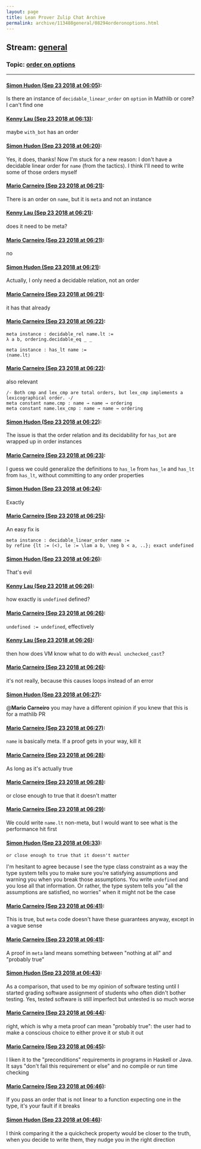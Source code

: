 ```yaml
---
layout: page
title: Lean Prover Zulip Chat Archive 
permalink: archive/113488general/08294orderonoptions.html
---
```


## Stream: [general](index.html)
### Topic: [order on options](08294orderonoptions.html)

---

#### [Simon Hudon (Sep 23 2018 at 06:05)](https://leanprover.zulipchat.com/#narrow/stream/113488-general/topic/order%20on%20options/near/134463860):
Is there an instance of `decidable_linear_order` on `option` in Mathlib or core? I can't find one

#### [Kenny Lau (Sep 23 2018 at 06:13)](https://leanprover.zulipchat.com/#narrow/stream/113488-general/topic/order%20on%20options/near/134464059):
maybe `with_bot` has an order

#### [Simon Hudon (Sep 23 2018 at 06:20)](https://leanprover.zulipchat.com/#narrow/stream/113488-general/topic/order%20on%20options/near/134464253):
Yes, it does, thanks! Now I'm stuck for a new reason: I don't have a decidable linear order for `name` (from the tactics). I think I'll need to write some of those orders myself

#### [Mario Carneiro (Sep 23 2018 at 06:21)](https://leanprover.zulipchat.com/#narrow/stream/113488-general/topic/order%20on%20options/near/134464258):
There is an order on `name`, but it is `meta` and not an instance

#### [Kenny Lau (Sep 23 2018 at 06:21)](https://leanprover.zulipchat.com/#narrow/stream/113488-general/topic/order%20on%20options/near/134464261):
does it need to be meta?

#### [Mario Carneiro (Sep 23 2018 at 06:21)](https://leanprover.zulipchat.com/#narrow/stream/113488-general/topic/order%20on%20options/near/134464262):
no

#### [Simon Hudon (Sep 23 2018 at 06:21)](https://leanprover.zulipchat.com/#narrow/stream/113488-general/topic/order%20on%20options/near/134464263):
Actually, I only need a decidable relation, not an order

#### [Mario Carneiro (Sep 23 2018 at 06:21)](https://leanprover.zulipchat.com/#narrow/stream/113488-general/topic/order%20on%20options/near/134464264):
it has that already

#### [Mario Carneiro (Sep 23 2018 at 06:22)](https://leanprover.zulipchat.com/#narrow/stream/113488-general/topic/order%20on%20options/near/134464301):
```
meta instance : decidable_rel name.lt :=
λ a b, ordering.decidable_eq _ _

meta instance : has_lt name :=
⟨name.lt⟩
```

#### [Mario Carneiro (Sep 23 2018 at 06:22)](https://leanprover.zulipchat.com/#narrow/stream/113488-general/topic/order%20on%20options/near/134464305):
also relevant
```
/- Both cmp and lex_cmp are total orders, but lex_cmp implements a lexicographical order. -/
meta constant name.cmp : name → name → ordering
meta constant name.lex_cmp : name → name → ordering
```

#### [Simon Hudon (Sep 23 2018 at 06:22)](https://leanprover.zulipchat.com/#narrow/stream/113488-general/topic/order%20on%20options/near/134464306):
The issue is that the order relation and its decidability for `has_bot` are wrapped up in order instances

#### [Mario Carneiro (Sep 23 2018 at 06:23)](https://leanprover.zulipchat.com/#narrow/stream/113488-general/topic/order%20on%20options/near/134464312):
I guess we could generalize the definitions to `has_le` from `has_le` and `has_lt` from `has_lt`, without committing to any order properties

#### [Simon Hudon (Sep 23 2018 at 06:24)](https://leanprover.zulipchat.com/#narrow/stream/113488-general/topic/order%20on%20options/near/134464353):
Exactly

#### [Mario Carneiro (Sep 23 2018 at 06:25)](https://leanprover.zulipchat.com/#narrow/stream/113488-general/topic/order%20on%20options/near/134464354):
An easy fix is
```
meta instance : decidable_linear_order name :=
by refine {lt := (<), le := \lam a b, \neg b < a, ..}; exact undefined
```

#### [Simon Hudon (Sep 23 2018 at 06:26)](https://leanprover.zulipchat.com/#narrow/stream/113488-general/topic/order%20on%20options/near/134464400):
That's evil

#### [Kenny Lau (Sep 23 2018 at 06:26)](https://leanprover.zulipchat.com/#narrow/stream/113488-general/topic/order%20on%20options/near/134464401):
how exactly is `undefined` defined?

#### [Mario Carneiro (Sep 23 2018 at 06:26)](https://leanprover.zulipchat.com/#narrow/stream/113488-general/topic/order%20on%20options/near/134464402):
`undefined := undefined`, effectively

#### [Kenny Lau (Sep 23 2018 at 06:26)](https://leanprover.zulipchat.com/#narrow/stream/113488-general/topic/order%20on%20options/near/134464404):
then how does VM know what to do with `#eval unchecked_cast`?

#### [Mario Carneiro (Sep 23 2018 at 06:26)](https://leanprover.zulipchat.com/#narrow/stream/113488-general/topic/order%20on%20options/near/134464405):
it's not really, because this causes loops instead of an error

#### [Simon Hudon (Sep 23 2018 at 06:27)](https://leanprover.zulipchat.com/#narrow/stream/113488-general/topic/order%20on%20options/near/134464406):
@**Mario Carneiro** you may have a different opinion if you knew that this is for a mathlib PR

#### [Mario Carneiro (Sep 23 2018 at 06:27)](https://leanprover.zulipchat.com/#narrow/stream/113488-general/topic/order%20on%20options/near/134464412):
`name` is basically meta. If a proof gets in your way, kill it

#### [Mario Carneiro (Sep 23 2018 at 06:28)](https://leanprover.zulipchat.com/#narrow/stream/113488-general/topic/order%20on%20options/near/134464413):
As long as it's actually true

#### [Mario Carneiro (Sep 23 2018 at 06:28)](https://leanprover.zulipchat.com/#narrow/stream/113488-general/topic/order%20on%20options/near/134464453):
or close enough to true that it doesn't matter

#### [Mario Carneiro (Sep 23 2018 at 06:29)](https://leanprover.zulipchat.com/#narrow/stream/113488-general/topic/order%20on%20options/near/134464462):
We could write `name.lt` non-meta, but I would want to see what is the performance hit first

#### [Simon Hudon (Sep 23 2018 at 06:33)](https://leanprover.zulipchat.com/#narrow/stream/113488-general/topic/order%20on%20options/near/134464579):
```quote
or close enough to true that it doesn't matter
```

I'm hesitant to agree because I see the type class constraint as a way the type system tells you to make sure you're satisfying assumptions and warning you when you break those assumptions. You write `undefined` and you lose all that information. Or rather, the type system tells you "all the assumptions are satisfied, no worries" when it might not be the case

#### [Mario Carneiro (Sep 23 2018 at 06:41)](https://leanprover.zulipchat.com/#narrow/stream/113488-general/topic/order%20on%20options/near/134464780):
This is true, but `meta` code doesn't have these guarantees anyway, except in a vague sense

#### [Mario Carneiro (Sep 23 2018 at 06:41)](https://leanprover.zulipchat.com/#narrow/stream/113488-general/topic/order%20on%20options/near/134464784):
A proof in `meta` land means something between "nothing at all" and "probably true"

#### [Simon Hudon (Sep 23 2018 at 06:43)](https://leanprover.zulipchat.com/#narrow/stream/113488-general/topic/order%20on%20options/near/134464828):
As a comparison, that used to be my opinion of software testing until I started grading software assignment of students who often didn't bother testing. Yes, tested software is still imperfect but untested is so much worse

#### [Mario Carneiro (Sep 23 2018 at 06:44)](https://leanprover.zulipchat.com/#narrow/stream/113488-general/topic/order%20on%20options/near/134464829):
right, which is why a meta proof can mean "probably true": the user had to make a conscious choice to either prove it or stub it out

#### [Mario Carneiro (Sep 23 2018 at 06:45)](https://leanprover.zulipchat.com/#narrow/stream/113488-general/topic/order%20on%20options/near/134464878):
I liken it to the "preconditions" requirements in programs in Haskell or Java. It says "don't fail this requirement or else" and no compile or run time checking

#### [Mario Carneiro (Sep 23 2018 at 06:46)](https://leanprover.zulipchat.com/#narrow/stream/113488-general/topic/order%20on%20options/near/134464905):
If you pass an order that is not linear to a function expecting one in the type, it's your fault if it breaks

#### [Simon Hudon (Sep 23 2018 at 06:46)](https://leanprover.zulipchat.com/#narrow/stream/113488-general/topic/order%20on%20options/near/134464920):
I think comparing it the a quickcheck property would be closer to the truth, when you decide to write them, they nudge you in the right direction

